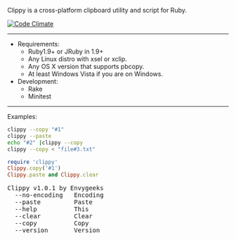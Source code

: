 Clippy is a  cross-platform clipboard utility and script for Ruby.

[![Code Climate](https://codeclimate.com/badge.png)](https://codeclimate.com/github/envygeeks/clippy)

---
* Requirements:
  * Ruby1.9+ or JRuby in 1.9+
  * Any Linux distro with xsel or xclip.
  * Any OS X version that supports pbcopy.
  * At least Windows Vista if you are on Windows.
* Development:
  * Rake
  * Minitest

---
Examples:

```bash
clippy --copy "#1"
clippy --paste
echo "#2" |clippy --copy
clippy --copy < "file#3.txt"
```

```ruby
require 'clippy'
Clippy.copy('#1')
Clippy.paste and Clippy.clear
```

<pre>
Clippy v1.0.1 by Envygeeks
  --no-encoding   Encoding
  --paste         Paste
  --help          This
  --clear         Clear
  --copy          Copy
  --version       Version
</pre>
